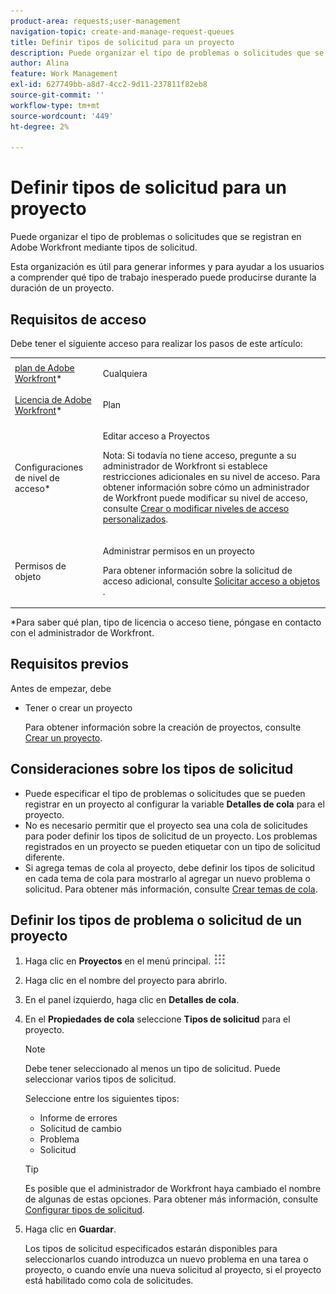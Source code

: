 ```yaml
---
product-area: requests;user-management
navigation-topic: create-and-manage-request-queues
title: Definir tipos de solicitud para un proyecto
description: Puede organizar el tipo de problemas o solicitudes que se registran en Adobe Workfront mediante tipos de solicitud.
author: Alina
feature: Work Management
exl-id: 627749bb-a8d7-4cc2-9d11-237811f82eb8
source-git-commit: ''
workflow-type: tm+mt
source-wordcount: '449'
ht-degree: 2%

---
```


# Definir tipos de solicitud para un proyecto

Puede organizar el tipo de problemas o solicitudes que se registran en Adobe Workfront mediante tipos de solicitud.

Esta organización es útil para generar informes y para ayudar a los usuarios a comprender qué tipo de trabajo inesperado puede producirse durante la duración de un proyecto.

## Requisitos de acceso

Debe tener el siguiente acceso para realizar los pasos de este artículo:

<table style="table-layout:auto"> 
 <col> 
 <col> 
 <tbody> 
  <tr> 
   <td role="rowheader"><a href="https://www.workfront.com/plans" target="_blank">plan de Adobe Workfront</a>*</td> 
   <td> <p>Cualquiera</p> </td> 
  </tr> 
  <tr> 
   <td role="rowheader"><a href="https://one.workfront.com/s/document-item?bundleId=the-new-workfront-experience&amp;topicId=Content%2FAdministration_and_Setup%2FAdd_users%2FAccess_levels_and_object_permissions%2Fwf-licenses.html&amp;_LANG=en" target="_blank">Licencia de Adobe Workfront</a>*</td> 
   <td> <p>Plan </p> </td> 
  </tr> 
  <tr> 
   <td role="rowheader">Configuraciones de nivel de acceso*</td> 
   <td> <p>Editar acceso a Proyectos</p> <p>Nota: Si todavía no tiene acceso, pregunte a su administrador de Workfront si establece restricciones adicionales en su nivel de acceso. Para obtener información sobre cómo un administrador de Workfront puede modificar su nivel de acceso, consulte <a href="../../../administration-and-setup/add-users/configure-and-grant-access/create-modify-access-levels.md" class="MCXref xref">Crear o modificar niveles de acceso personalizados</a>.</p> </td> 
  </tr> 
  <tr> 
   <td role="rowheader">Permisos de objeto</td> 
   <td> <p>Administrar permisos en un proyecto</p> <p>Para obtener información sobre la solicitud de acceso adicional, consulte <a href="../../../workfront-basics/grant-and-request-access-to-objects/request-access.md" class="MCXref xref">Solicitar acceso a objetos </a>.</p> </td> 
  </tr> 
 </tbody> 
</table>

&#42;Para saber qué plan, tipo de licencia o acceso tiene, póngase en contacto con el administrador de Workfront.

## Requisitos previos

Antes de empezar, debe

* Tener o crear un proyecto

   Para obtener información sobre la creación de proyectos, consulte [Crear un proyecto](../../../manage-work/projects/create-projects/create-project.md).

## Consideraciones sobre los tipos de solicitud

* Puede especificar el tipo de problemas o solicitudes que se pueden registrar en un proyecto al configurar la variable **Detalles de cola** para el proyecto.
* No es necesario permitir que el proyecto sea una cola de solicitudes para poder definir los tipos de solicitud de un proyecto. Los problemas registrados en un proyecto se pueden etiquetar con un tipo de solicitud diferente.
* Si agrega temas de cola al proyecto, debe definir los tipos de solicitud en cada tema de cola para mostrarlo al agregar un nuevo problema o solicitud. Para obtener más información, consulte [Crear temas de cola](../../../manage-work/requests/create-and-manage-request-queues/create-queue-topics.md).

## Definir los tipos de problema o solicitud de un proyecto

1. Haga clic en **Proyectos** en el menú principal. ![](assets/main-menu-icon.png)

1. Haga clic en el nombre del proyecto para abrirlo.
1. En el panel izquierdo, haga clic en **Detalles de cola**.
1. En el **Propiedades de cola** seleccione **Tipos de solicitud** para el proyecto.

   >[!NOTE]
   >
   >Debe tener seleccionado al menos un tipo de solicitud. Puede seleccionar varios tipos de solicitud.

   Seleccione entre los siguientes tipos:

   * Informe de errores
   * Solicitud de cambio
   * Problema
   * Solicitud

   >[!TIP]
   >
   >Es posible que el administrador de Workfront haya cambiado el nombre de algunas de estas opciones. Para obtener más información, consulte [Configurar tipos de solicitud](../../../administration-and-setup/set-up-workfront/configure-system-defaults/configure-request-types.md).

1. Haga clic en **Guardar**.

   Los tipos de solicitud especificados estarán disponibles para seleccionarlos cuando introduzca un nuevo problema en una tarea o proyecto, o cuando envíe una nueva solicitud al proyecto, si el proyecto está habilitado como cola de solicitudes.
